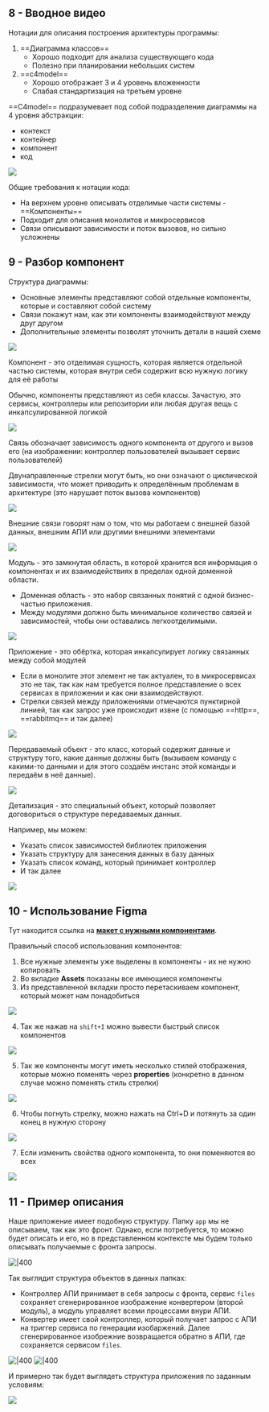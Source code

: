 
## 8 - Вводное видео

Нотации для описания построения архитектуры программы:
1) ==Диаграмма классов==
	- Хорошо подходит для анализа существующего кода
	- Полезно при планировании небольших систем
1) ==c4model==
	- Хорошо отображает 3 и 4 уровень вложенности
	- Слабая стандартизация на третьем уровне

==C4model== подразумевает под собой подразделение диаграммы на 4 уровня абстракции:
- контекст
- контейнер
- компонент
- код

![](_png/4114a98fea7acd7f9c39a71ed4799f10.png)

Общие требования к нотации кода:
- На верхнем уровне описывать отделимые части системы - ==Компоненты==
- Подходит для описания монолитов и микросервисов
- Связи описывают зависимости и поток вызовов, но сильно усложнены

## 9 - Разбор компонент

Структура диаграммы:
- Основные элементы представляют собой отдельные компоненты, которые и составляют собой систему 
- Связи покажут нам, как эти компоненты взаимодействуют между друг другом 
- Дополнительные элементы позволят уточнить детали в нашей схеме

![](_png/ae8fb26cab4f698b504587295982d2bd.png)

Компонент - это отделимая сущность, которая является отдельной частью системы, которая внутри себя содержит всю нужную логику для её работы

Обычно, компоненты представляют из себя классы. Зачастую, это сервисы, контроллеры или репозитории или любая другая вещь с инкапсулированной логикой

![](_png/153c52081969bdc92ccba15a84823824.png)

Связь обозначает зависимость одного компонента от другого и вызов его (на изображении: контроллер пользователей вызывает сервис пользователей)

Двунаправленные стрелки могут быть, но они означают о циклической зависимости, что может приводить к определённым проблемам в архитектуре (это нарушает поток вызова компонентов)

![](_png/87ebc3793c450fc49bd736df4fe41d05.png)

Внешние связи говорят нам о том, что мы работаем с внешней базой данных, внешним АПИ или другими внешними элементами

![](_png/e58d67a99703ab3d51965cefb4a96e7f.png)

Модуль - это замкнутая область, в которой хранится вся информация о компонентах и их взаимодействиях в пределах одной доменной области.

- Доменная область - это набор связанных понятий с одной бизнес-частью приложения.
- Между модулями должно быть минимальное количество связей и зависимостей, чтобы они оставались легкоотделимыми.

![](_png/f9758f6c98698a693d65dfd1e5529d6a.png)

Приложение - это обёртка, которая инкапсулирует логику связанных между собой модулей

- Если в монолите этот элемент не так актуален, то в микросервисах это не так, так как нам требуется полное представление о всех сервисах в приложении и как они взаимодействуют. 
- Стрелки связей между приложениями отмечаются пунктирной линией, так как запрос уже происходит извне (с помощью ==http==, ==rabbitmq== и так далее)

![](_png/cb2d29abb175166364e1a3e8344ae4d1.png)

Передаваемый объект - это класс, который содержит данные и структуру того, какие данные должны быть (вызываем команду с какими-то данными и для этого создаём инстанс этой команды и передаём в неё данные).

![](_png/3224f74f63e064a885f991156d4c95c2.png)

Детализация - это специальный объект, который позволяет договориться о структуре передаваемых данных.

Например, мы можем:
- Указать список зависимостей библиотек приложения
- Указать структуру для занесения данных в базу данных
- Указать список команд, который принимает контроллер
- И так далее

![](_png/5c06a3331048bfd51fca02cd59d07160.png)

## 10 - Использование Figma

Тут находится ссылка на [**макет с нужными компонентами**](https://www.figma.com/community/file/1076518826949849808/Software-Architecture-Components).

Правильный способ использования компонентов:
1) Все нужные элементы уже выделены в компоненты - их не нужно копировать
2) Во вкладке **Assets** показаны все имеющиеся компоненты
3) Из представленной вкладки просто перетаскиваем компонент, который может нам понадобиться

![](_png/c38ee8765b47365db8b2eab1f283c031.png)

4) Так же нажав на `shift+I` можно вывести быстрый список компонентов

![](_png/a062534ccaf51027d348c2963d367cc3.png)

5) Так же компоненты могут иметь несколько стилей отображения, которые можно поменять через **properties** (конкретно в данном случае можно поменять стиль стрелки)

![](_png/36b683b88539b384367c887fa4cce20f.png)

6) Чтобы погнуть стрелку, можно нажать на Ctrl+D и потянуть за один конец в нужную сторону

![](_png/62fb51167944101bbece97b50b505ac0.png)

7) Если изменить свойства одного компонента, то они поменяются во всех

![](_png/5ea47ff597913481d44bd63e151f6973.png)

## 11 - Пример описания

Наше приложение имеет подобную структуру. Папку `app` мы не описываем, так как это фронт. Однако, если потребуется, то можно будет описать и его, но в представленном контексте мы будем только описывать получаемые с фронта запросы.

![|400](_png/a7fa1e9ebc7e23ef369e01efc463b54d.png)

Так выглядит структура объектов в данных папках:
- Контроллер АПИ принимает в себя запросы с фронта, сервис `files` сохраняет сгенерированное изображение конвертером (второй модуль), а модуль управляет всеми процессами внури АПИ.
- Конвертер имеет свой контроллер, который получает запрос с АПИ на триггер сервиса по генерации изобаржений. Далее сгенерированное изобрежние возвращается обратно в АПИ, где сохраняется сервисом `files`.

![|400](_png/202edcc5a63fbbd973e77343b8e51d11.png) ![|400](_png/ea48fb917f3d5e028139624975f5d6ef.png)

И примерно так будет выглядеть структура приложения по заданным условиям:

![](_png/e82222386467ccc8b91324775a6ba922.png)
